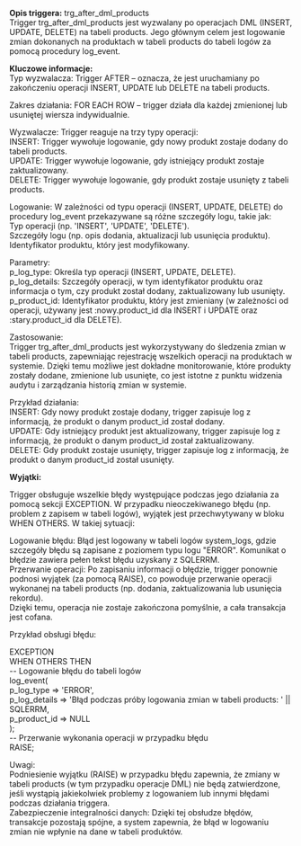 **Opis triggera:**  trg\_after\_dml\_products  
Trigger trg\_after\_dml\_products jest wyzwalany po operacjach DML (INSERT, UPDATE, DELETE) na tabeli products. Jego głównym celem jest logowanie zmian dokonanych na produktach w tabeli products do tabeli logów za pomocą procedury log\_event.

**Kluczowe informacje:**  
Typ wyzwalacza: Trigger AFTER – oznacza, że jest uruchamiany po zakończeniu operacji INSERT, UPDATE lub DELETE na tabeli products.

Zakres działania: FOR EACH ROW – trigger działa dla każdej zmienionej lub usuniętej wiersza indywidualnie.

Wyzwalacze: Trigger reaguje na trzy typy operacji:  
INSERT: Trigger wywołuje logowanie, gdy nowy produkt zostaje dodany do tabeli products.  
UPDATE: Trigger wywołuje logowanie, gdy istniejący produkt zostaje zaktualizowany.  
DELETE: Trigger wywołuje logowanie, gdy produkt zostaje usunięty z tabeli products.

Logowanie: W zależności od typu operacji (INSERT, UPDATE, DELETE) do procedury log\_event przekazywane są różne szczegóły logu, takie jak:  
Typ operacji (np. 'INSERT', 'UPDATE', 'DELETE').  
Szczegóły logu (np. opis dodania, aktualizacji lub usunięcia produktu).  
Identyfikator produktu, który jest modyfikowany.

Parametry:  
p\_log\_type: Określa typ operacji (INSERT, UPDATE, DELETE).  
p\_log\_details: Szczegóły operacji, w tym identyfikator produktu oraz informacja o tym, czy produkt został dodany, zaktualizowany lub usunięty.  
p\_product\_id: Identyfikator produktu, który jest zmieniany (w zależności od operacji, używany jest :nowy.product\_id dla INSERT i UPDATE oraz :stary.product\_id dla DELETE).

Zastosowanie:  
Trigger trg\_after\_dml\_products jest wykorzystywany do śledzenia zmian w tabeli products, zapewniając rejestrację wszelkich operacji na produktach w systemie. Dzięki temu możliwe jest dokładne monitorowanie, które produkty zostały dodane, zmienione lub usunięte, co jest istotne z punktu widzenia audytu i zarządzania historią zmian w systemie.

Przykład działania:  
INSERT: Gdy nowy produkt zostaje dodany, trigger zapisuje log z informacją, że produkt o danym product\_id został dodany.  
UPDATE: Gdy istniejący produkt jest aktualizowany, trigger zapisuje log z informacją, że produkt o danym product\_id został zaktualizowany.  
DELETE: Gdy produkt zostaje usunięty, trigger zapisuje log z informacją, że produkt o danym product\_id został usunięty.

**Wyjątki:**

Trigger obsługuje wszelkie błędy występujące podczas jego działania za pomocą sekcji EXCEPTION. W przypadku nieoczekiwanego błędu (np. problem z zapisem w tabeli logów), wyjątek jest przechwytywany w bloku WHEN OTHERS. W takiej sytuacji:

Logowanie błędu: Błąd jest logowany w tabeli logów system\_logs, gdzie szczegóły błędu są zapisane z poziomem typu logu "ERROR". Komunikat o błędzie zawiera pełen tekst błędu uzyskany z SQLERRM.  
Przerwanie operacji: Po zapisaniu informacji o błędzie, trigger ponownie podnosi wyjątek (za pomocą RAISE), co powoduje przerwanie operacji wykonanej na tabeli products (np. dodania, zaktualizowania lub usunięcia rekordu).   
Dzięki temu, operacja nie zostaje zakończona pomyślnie, a cała transakcja jest cofana.

Przykład obsługi błędu:

EXCEPTION  
    WHEN OTHERS THEN  
        \-- Logowanie błędu do tabeli logów  
        log\_event(  
            p\_log\_type     \=\> 'ERROR',  
            p\_log\_details  \=\> 'Błąd podczas próby logowania zmian w tabeli products: ' || SQLERRM,  
            p\_product\_id   \=\> NULL  
        );  
        \-- Przerwanie wykonania operacji w przypadku błędu  
        RAISE;

Uwagi:  
Podniesienie wyjątku (RAISE) w przypadku błędu zapewnia, że zmiany w tabeli products (w tym przypadku operacje DML) nie będą zatwierdzone, jeśli wystąpią jakiekolwiek problemy z logowaniem lub innymi błędami podczas działania triggera.  
Zabezpieczenie integralności danych: Dzięki tej obsłudze błędów, transakcje pozostają spójne, a system zapewnia, że błąd w logowaniu zmian nie wpłynie na dane w tabeli produktów.


